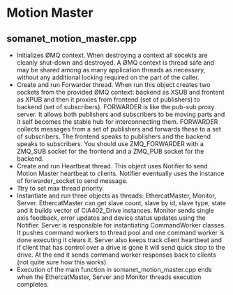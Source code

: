 # Motion Master

## somanet_motion_master.cpp

* Initializes ØMQ context. When destroying a context all socekts are cleanly shut-down and destroyed. A ØMQ context is thread safe and may be shared among as many application threads as necessary, without any additional locking required on the part of the caller.
* Create and run Forwarder thread. When run this object creates two sockets from the provided ØMQ context: backend as XSUB and frontent as XPUB and then it proxies from frontend (set of publishers) to backend (set of subscribers). FORWARDER is like the pub-sub proxy server. It allows both publishers and subscribers to be moving parts and it self becomes the stable hub for interconnecting them. FORWARDER collects messages from a set of publishers and forwards these to a set of subscribers. The frontend speaks to publishers and the backend speaks to subscribers. You should use ZMQ_FORWARDER with a ZMQ_SUB socket for the frontend and a ZMQ_PUB socket for the backend.
* Create and run Heartbeat thread. This object uses Notifier to send Motion Master heartbeat to clients. Notifier eventually uses the instance of forwarder_socket to send message.
* Ttry to set max thread priority.
* Instantiate and run three objects as threads: EthercatMaster, Monitor, Server. EthercatMaster can get slave count, slave by id, slave type, state and it builds vector of CiA402_Drive instances. Monitor sends single axis feedback, error updates and device status updates using the Notifier. Server is responsible for instantiating CommandWorker classes. It pushes command workers to thread pool and one command worker is done executing it clears it. Server also keeps track client heartbeat and if client that has control over a drive is gone it will send quick stop to the drive. At the end it sends command worker responses back to clients (not quite sure how this works).
* Execution of the main function in somanet_motion_master.cpp ends when the EthercatMaster, Server and Monitor threads execution completes.

